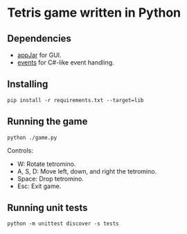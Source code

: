 # Tetris game written in Python

## Dependencies
- [appJar](http://appjar.info/) for GUI.
- [events](https://github.com/pyeve/events) for C#-like event handling.

## Installing

    pip install -r requirements.txt --target=lib

## Running the game

    python ./game.py
	
Controls:

- W: Rotate tetromino.
- A, S, D: Move left, down, and right the tetromino.
- Space: Drop tetromino.
- Esc: Exit game.

## Running unit tests

	python -m unittest discover -s tests
